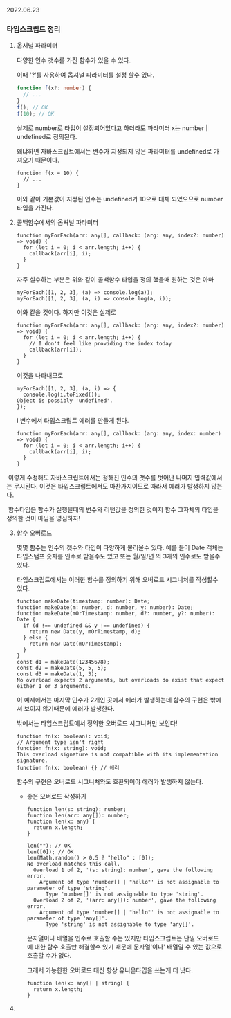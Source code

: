 2022.06.23

### 타입스크립트 정리

1. 옵셔널 파라미터

   다양한 인수 갯수를 가진 함수가 있을 수 있다. 

   이때 '?'를 사용하여 옵셔널 파라미터를 설정 할수 있다.

   ```ts
   function f(x?: number) {
     // ...
   }
   f(); // OK
   f(10); // OK
   
   ```

   실제로 number로 타입이 설정되어있다고 하더라도 파라미터 x는 number | undefined로 정의된다.

   왜냐하면 자바스크립트에서는 변수가 지정되지 않은 파라미터를 undefined로 가져오기 때문이다.

   ```tsx
   function f(x = 10) {
     // ...
   }
   ```

   이와 같이 기본값이 지정된 인수는 undefined가 10으로 대체 되었으므로 number 타입을 가진다.

2. 콜백함수에서의 옵셔널 파라미터

   ```tsx
   function myForEach(arr: any[], callback: (arg: any, index?: number) => void) {
     for (let i = 0; i < arr.length; i++) {
       callback(arr[i], i);
     }
   }
   ```

   자주 실수하는 부분은 위와 같이 콜백함수 타입을 정의 했을때 원하는 것은 아마

   ```tsx
   myForEach([1, 2, 3], (a) => console.log(a));
   myForEach([1, 2, 3], (a, i) => console.log(a, i));
   ```

   이와 같을 것이다. 하지만 이것은 실제로 

   ```tsx
   function myForEach(arr: any[], callback: (arg: any, index?: number) => void) {
     for (let i = 0; i < arr.length; i++) {
       // I don't feel like providing the index today
       callback(arr[i]);
     }
   }
   ```

   이것을 나타내므로 

   ```tsx
   myForEach([1, 2, 3], (a, i) => {
     console.log(i.toFixed());
   Object is possibly 'undefined'.
   });
   ```

   i 변수에서 타입스크립트 에러를 만들게 된다.

   ```tsx
   function myForEach(arr: any[], callback: (arg: any, index: number) => void) {
     for (let i = 0; i < arr.length; i++) {
       callback(arr[i], i);
     }
   }
   ```

​		이렇게 수정해도 자바스크립트에서는 정해진 인수의 갯수를 벗어난 나머지 입력값에서는 무시된다. 이것은 타입스크립트에서도 마찬가지이므로 따라서 에러가 발생하지 않는다.

​		함수타입은 함수가 실행될때의 변수와 리턴값을 정의한 것이지 함수 그자체의 타입을 정의한 것이 아님을 명심하자!

3. 함수 오버로드

   몇몇 함수는 인수의 갯수와 타입이 다양하게 불리울수 있다. 예를 들어 Date 객체는 타입스탬프 숫자를 인수로 받을수도 있고 또는 월/일/년 의 3개의 인수로도 받을수 있다.

   타입스크립트에서는 이러한 함수를 정의하기 위해 오버로드 시그니처를 작성할수 있다. 

   ```tsx
   function makeDate(timestamp: number): Date;
   function makeDate(m: number, d: number, y: number): Date;
   function makeDate(mOrTimestamp: number, d?: number, y?: number): Date {
     if (d !== undefined && y !== undefined) {
       return new Date(y, mOrTimestamp, d);
     } else {
       return new Date(mOrTimestamp);
     }
   }
   const d1 = makeDate(12345678);
   const d2 = makeDate(5, 5, 5);
   const d3 = makeDate(1, 3);
   No overload expects 2 arguments, but overloads do exist that expect either 1 or 3 arguments.
   ```

   이 예제에서는 마지막 인수가 2개인 곳에서 에러가 발생하는데 함수의 구현은 밖에서 보이지 않기때문에 에러가 발생한다.

   밖에서는 타입스크립트에서 정의한 오버로드 시그니처만 보인다!

   ```tsx
   function fn(x: boolean): void;
   // Argument type isn't right
   function fn(x: string): void;
   This overload signature is not compatible with its implementation signature.
   function fn(x: boolean) {} // 에러
   ```

   함수의 구현은 오버로드 시그니처와도 호환되어야 에러가 발생하지 않는다.

   - 좋은 오버로드 작성하기

     ```tsx
     function len(s: string): number;
     function len(arr: any[]): number;
     function len(x: any) {
       return x.length;
     }
     
     len(""); // OK
     len([0]); // OK
     len(Math.random() > 0.5 ? "hello" : [0]);
     No overload matches this call.
       Overload 1 of 2, '(s: string): number', gave the following error.
         Argument of type 'number[] | "hello"' is not assignable to parameter of type 'string'.
           Type 'number[]' is not assignable to type 'string'.
       Overload 2 of 2, '(arr: any[]): number', gave the following error.
         Argument of type 'number[] | "hello"' is not assignable to parameter of type 'any[]'.
           Type 'string' is not assignable to type 'any[]'.
     ```

     문자열이나 배열을 인수로 호출할 수는 있지만 타입스크립트는 단일 오버로드에 대한 함수 호출만 해결할수 있기 때문에 문자열'이나' 배열일 수 있는 값으로 호출할 수가 없다.

     그래서 가능한한 오버로드 대신 항상 유니온타입을 쓰는게 더 낫다.

     ```tsx
     function len(x: any[] | string) {
       return x.length;
     }
     ```

4. 

 
